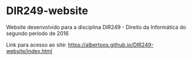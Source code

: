 # DIR249-website
Website desenvolvido para a disciplina DIR249 - Direito da Informática do segundo período de 2016

Link para acesso ao site: https://albertoos.github.io/DIR249-website/index.html
